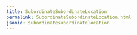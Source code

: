 ```yaml
---
title: SubordinateSubordinateLocation
permalink: SubordinateSubordinateLocation.html
jsonid: subordinatesubordinatelocation
---
```

